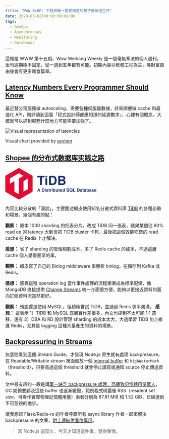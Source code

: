 ```yaml
---
title: "WWW 0x0E: 工程師唯一需要知道的數字是伴侶生日"
date: 2020-05-02T00:00:00+08:00
tags:
  - DevOps
  - Asynchronous
  - Monitoring
  - Databases
---
```


這裡是 WWW 第十五期，Wow Weihang Weekly 是一個毫無章法的個人週刊，出刊週期極不固定，從一週到五年都有可能。初期內容以軟體工程為主，等財富自由後會有更多雜食篇章。

## [Latency Numbers Every Programmer Should Know](https://gist.github.com/jboner/2841832)

最近替公司服務做 autoscaling，需要各種伺服器數據，好來順便做 cache 和最佳化 API，剛好讀到這篇「程式設計師都應知道的延遲數字」，心裡有個概念，大概就可以抓到服務什麼地方可能需要加強了。

![Visual representation of latencies](http://i.imgur.com/k0t1e.png)

Visual chart provided by [ayshen](https://gist.github.com/ayshen)

## [Shopee 的分布式数据库实践之路](https://zhuanlan.zhihu.com/p/101609527)

![](https://raw.githubusercontent.com/pingcap/tidb/master/docs/logo_with_text.png)

內容比較分散的「漫談」，主要闡述蝦皮使用知名分散式資料庫 [TiDB](https://github.com/pingcap/tidb) 的各種姿勢和場景。幾個有趣的點：

**觀察：** 原本 1000 sharding 的把表分片，改成 TiDB 同一張表，結果某個佔 90% read op 的 latency 大到會把 TiDB cluster 卡死，最後把這個效能吃緊的 read cache 在 Redis 上才解決。

**感想：** 省了 sharding 的管理規劃成本，多了 Redis cache 的成本，不過這層 cache 個人覺得遲早的事。

**觀察：** 蝦皮寫了自己的 Binlog middleware 來解析 binlog，在儲存到 Kafka 或 Redis。

**感想：** 感覺這種 operation log 當作事件處理的流程漸漸成為標準配備，像 MongoDB 直接提供 [Change Streams](https://docs.mongodb.com/manual/changeStreams/) 統一介面很方便，能夠以更接近資料的面向訂閱資料流當然更好。

**觀察：** 預設還是使用 MySQL，但積極嘗試 TiDB，並通過 Redis 弭平鴻溝。
**感想：** 這表示 1）TiDB 和 MySQL 底層實作差很多，內文也提到不太可能 1:1 遷移，還有 2）DBA 和 RD 設計管理 sharding 的成本太大，大過學習 TiDB 加上維護 Redis，尤其是 logging 這種大量產生的資料的場景。

## [Backpressuring in Streams](https://nodejs.org/en/docs/guides/backpressuring-in-streams/)

無意間看到這個 Stream Guide，才發現 Node.js 原生就有處理 backpressure，在 Readable/Writable stream 裡面個放一個 [internal buffer](https://nodejs.org/api/stream.html#stream_buffering) 和 `highWaterMark`（threshold），只要高過這個 threshold 就會停止讀寫或通知 source 停止傳送資料。

文中最有趣的一段是講[萬一缺乏 backpressure 處理，恐導致記憶體用量驚人](https://nodejs.org/en/docs/guides/backpressuring-in-streams/#excess-drag-on-garbage-collection)， GC 開銷要顧及這些 buffer 也逐漸緩慢，範例程式碼最後 RSS（resident set size，可看作實際物理記憶體用量）兩者分別為 87.81 MiB 和 1.52 GiB，已經達到不可忽視的地步。

讓我想起 Flask/Redis-rs 的作者呼籲所有 async library 作者一起來解決 backpressure 的文章，[附上連結供看倌享用](https://weihanglo.tw/posts/2020/www-0x04/#im-not-feeling-the-async-pressurehttpslucumrpocooorg202011async-pressure)。

> 寫 Node.js 這麼久，今天才知道這件事，覺得慚愧。
